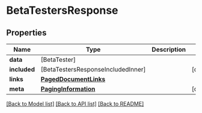 # BetaTestersResponse

## Properties
Name | Type | Description | Notes
------------ | ------------- | ------------- | -------------
**data** | [BetaTester] |  | 
**included** | [BetaTestersResponseIncludedInner] |  | [optional] 
**links** | [**PagedDocumentLinks**](PagedDocumentLinks.md) |  | 
**meta** | [**PagingInformation**](PagingInformation.md) |  | [optional] 

[[Back to Model list]](../README.md#documentation-for-models) [[Back to API list]](../README.md#documentation-for-api-endpoints) [[Back to README]](../README.md)


